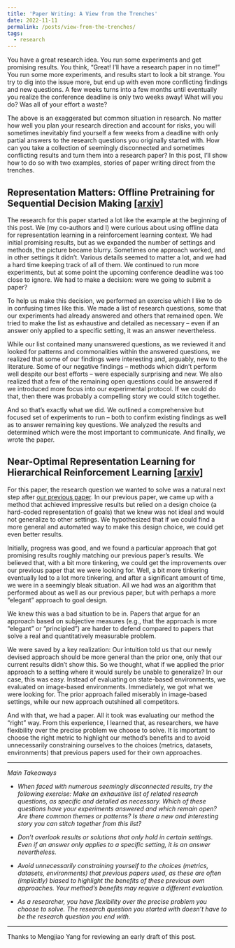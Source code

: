 ```yaml
---
title: 'Paper Writing: A View from the Trenches'
date: 2022-11-11
permalink: /posts/view-from-the-trenches/
tags:
  - research
---
```


You have a great research idea. You run some experiments and get promising results. You think, “Great! I’ll have a research paper in no time!” You run some more experiments, and results start to look a bit strange. You try to dig into the issue more, but end up with even more conflicting findings and new questions. A few weeks turns into a few months until eventually you realize the conference deadline is only two weeks away! What will you do? Was all of your effort a waste?

The above is an exaggerated but common situation in research. No matter how well you plan your research direction and account for risks, you will sometimes inevitably find yourself a few weeks from a deadline with only partial answers to the research questions you originally started with. How can you take a collection of seemingly disconnected and sometimes conflicting results and turn them into a research paper? In this post, I’ll show how to do so with two examples, stories of paper writing direct from the trenches.


## Representation Matters: Offline Pretraining for Sequential Decision Making [[arxiv]](https://arxiv.org/abs/2102.05815)

The research for this paper started a lot like the example at the beginning of this post. We (my co-authors and I) were curious about using offline data for representation learning in a reinforcement learning context. We had initial promising results, but as we expanded the number of settings and methods, the picture became blurry. Sometimes one approach worked, and in other settings it didn’t. Various details seemed to matter a lot, and we had a hard time keeping track of all of them. We continued to run more experiments, but at some point the upcoming conference deadline was too close to ignore. We had to make a decision: were we going to submit a paper? 

To help us make this decision, we performed an exercise which I like to do in confusing times like this. We made a list of research questions, some that our experiments had already answered and others that remained open. We tried to make the list as exhaustive and detailed as necessary – even if an answer only applied to a specific setting, it was an answer nevertheless. 

While our list contained many unanswered questions, as we reviewed it and looked for patterns and commonalities within the answered questions, we realized that some of our findings were interesting and, arguably, new to the literature. Some of our negative findings – methods which didn’t perform well despite our best efforts – were especially surprising and new. We also realized that a few of the remaining open questions could be answered if we introduced more focus into our experimental protocol. If we could do that, then there was probably a compelling story we could stitch together. 

And so that’s exactly what we did. We outlined a comprehensive but focused set of experiments to run – both to confirm existing findings as well as to answer remaining key questions. We analyzed the results and determined which were the most important to communicate. And finally, we wrote the paper.


## Near-Optimal Representation Learning for Hierarchical Reinforcement Learning [[arxiv]](https://arxiv.org/abs/1810.01257)

For this paper, the research question we wanted to solve was a natural next step after [our previous paper](https://arxiv.org/abs/1805.08296). In our previous paper, we came up with a method that achieved impressive results but relied on a design choice (a hard-coded representation of goals) that we knew was not ideal and would not generalize to other settings. We hypothesized that if we could find a more general and automated way to make this design choice, we could get even better results. 

Initially, progress was good, and we found a particular approach that got promising results roughly matching our previous paper’s results. We believed that, with a bit more tinkering, we could get the improvements over our previous paper that we were looking for. Well, a bit more tinkering eventually led to a lot more tinkering, and after a significant amount of time, we were in a seemingly bleak situation. All we had was an algorithm that performed about as well as our previous paper, but with perhaps a more “elegant” approach to goal design. 

We knew this was a bad situation to be in. Papers that argue for an approach based on subjective measures (e.g., that the approach is more “elegant” or “principled”) are harder to defend compared to papers that solve a real and quantitatively measurable problem. 

We were saved by a key realization: Our intuition told us that our newly devised approach should be more general than the prior one, only that our current results didn’t show this. So we thought, what if we applied the prior approach to a setting where it would surely be unable to generalize? In our case, this was easy. Instead of evaluating on state-based environments, we evaluated on image-based environments. Immediately, we got what we were looking for. The prior approach failed miserably in image-based settings, while our new approach outshined all competitors.

And with that, we had a paper. All it took was evaluating our method the “right” way. From this experience, I learned that, as researchers, we have flexibility over the precise problem we choose to solve. It is important to choose the right metric to highlight our method’s benefits and to avoid unnecessarily constraining ourselves to the choices (metrics, datasets, environments) that previous papers used for their own approaches.


***

*Main Takeaways*

- *When faced with numerous seemingly disconnected results, try the following exercise: Make an exhaustive list of related research questions, as specific and detailed as necessary. Which of these questions have your experiments answered and which remain open? Are there common themes or patterns? Is there a new and interesting story you can stitch together from this list?*

- *Don’t overlook results or solutions that only hold in certain settings. Even if an answer only applies to a specific setting, it is an answer nevertheless.*

- *Avoid unnecessarily constraining yourself to the choices (metrics, datasets, environments) that previous papers used, as these are often (implicitly) biased to highlight the benefits of these previous own approaches. Your method’s benefits may require a different evaluation.*

- *As a researcher, you have flexibility over the precise problem you choose to solve. The research question you started with doesn’t have to be the research question you end with.*

***

Thanks to Mengjiao Yang for reviewing an early draft of this post.
